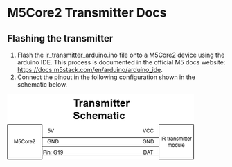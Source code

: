 # M5Core2 Transmitter Docs

## Flashing the transmitter
1. Flash the ir_transmitter_arduino.ino file onto a M5Core2 device using the arduino IDE. This process is documented in the official M5 docs website:
   https://docs.m5stack.com/en/arduino/arduino_ide.
2. Connect the pinout in the following configuration shown in the schematic below. 

![Transmitter schematic](https://github.com/aburo8/ir-remote-saturn-yellow/blob/main/assets/transmitter_schematic.drawio.png)
